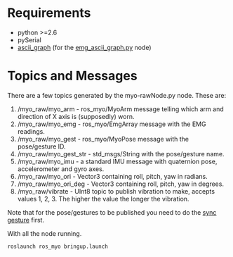 # Requirements
 - python >=2.6
 - pySerial
 - [ascii_graph](https://pypi.python.org/pypi/ascii_graph) (for the [emg_ascii_graph.py](scripts/emg_ascii_graph.py) node)

# Topics and Messages
There are a few topics generated by the myo-rawNode.py node. These are:

1. /myo_raw/myo_arm - ros_myo/MyoArm message telling which arm and direction of X axis is (supposedly) worn.
2. /myo_raw/myo_emg - ros_myo/EmgArray message with the EMG readings.
3. /myo_raw/myo_gest - ros_myo/MyoPose message with the pose/gesture ID.
4. /myo_raw/myo_gest_str - std_msgs/String with the pose/gesture name.
5. /myo_raw/myo_imu - a standard IMU message with quaternion pose, accelerometer and gyro axes.
6. /myo_raw/myo_ori - Vector3 containing roll, pitch, yaw in radians.
7. /myo_raw/myo_ori_deg - Vector3 containing roll, pitch, yaw in degrees.
8. /myo_raw/vibrate - UInt8 topic to publish vibration to make, accepts values 1, 2, 3. The higher the value the longer the vibration.

Note that for the pose/gestures to be published you need to do the [sync gesture](https://support.getmyo.com/hc/en-us/articles/200755509-How-to-perform-the-sync-gesture) first. 

With all the node running.

```
roslaunch ros_myo bringup.launch
```
